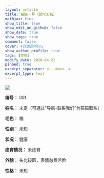 ```yaml
---
layout: article
title: 猫猫一号（暂时无名）
mathjax: true
show_title: true
show_edit_on_github: false
show_date: true
show_tags: true
comment: false
cover: #封面图片URL
show_author_profile: true
tags: [在校]
modify_date: 2020-04-22
pinned: true 
excerpt_separator: <!--more-->
excerpt_type: text
---
```


![](https://i.loli.net/2020/04/22/2tcGYjlxDP9dnCu.jpg)

<!--more-->

**编号：**
001

**姓名：**
未定（可通过“导航-联系我们”为猫猫取名）

**毛色：**
橘

**性别：**
未知

**状况：**
健康

**绝育情况：**
未绝育

**外貌：**
头比较圆，表情愁眉苦脸

**性格：**
未知
